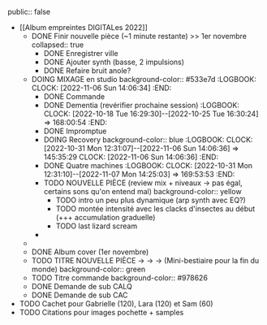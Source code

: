 public:: false

- [[Album empreintes DIGITALes 2022]]
	- DONE Finir nouvelle pièce (~1 minute restante) >> 1er novembre
	  collapsed:: true
		- DONE Enregistrer ville
		- DONE Ajouter synth (basse, 2 impulsions)
		- DONE Refaire bruit anole?
	- DOING MIXAGE en studio
	  background-color:: #533e7d
	  :LOGBOOK:
	  CLOCK: [2022-11-06 Sun 14:06:34]
	  :END:
		- DONE Commande
		- DONE Dementia (revérifier prochaine session)
		  :LOGBOOK:
		  CLOCK: [2022-10-18 Tue 16:29:30]--[2022-10-25 Tue 16:30:24] =>  168:00:54
		  :END:
		- DONE Impromptue
		- DOING Recovery
		  background-color:: blue
		  :LOGBOOK:
		  CLOCK: [2022-10-31 Mon 12:31:07]--[2022-11-06 Sun 14:06:36] =>  145:35:29
		  CLOCK: [2022-11-06 Sun 14:06:36]
		  :END:
		- DONE Quatre machines
		  :LOGBOOK:
		  CLOCK: [2022-10-31 Mon 12:31:10]--[2022-11-07 Mon 14:25:03] =>  169:53:53
		  :END:
		- TODO NOUVELLE PIÈCE (review mix + niveaux -> pas égal, certains sons qu'on entend mal)
		  background-color:: yellow
			- TODO intro un peu plus dynamique (arp synth avec EQ?)
			- TODO  montée intensité avec les clacks d'insectes au début (+++ accumulation graduelle)
			- TODO last lizard scream
		-
	-
	- DONE Album cover (1er novembre)
	- TODO TITRE NOUVELLE PIÈCE -> -> -> (Mini-bestiaire pour la fin du monde)
	  background-color:: green
	- TODO Titre commande
	  background-color:: #978626
	- DONE Demande de sub CALQ
	- DONE Demande de sub CAC
- TODO Cachet pour Gabrielle (120), Lara (120) et Sam (60)
- TODO Citations pour images pochette + samples